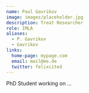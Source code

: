 ```yaml
---
name: Paul Gavrikov
image: images/placeholder.jpg
description: Treat Researcher
role: IMLA
aliases:
  - P. Gavrikov
  - Gavrikov
links:
  home-page: mypage.com
  email: mail@me.de
  twitter: felixcited
---
```


PhD Student working on ...
